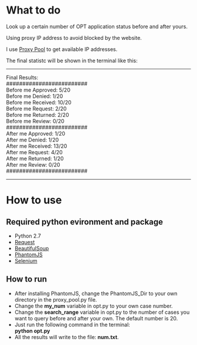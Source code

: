 
# What to do
Look up a certain number of OPT application status before and after yours.

Using proxy IP address to avoid blocked by the website.

I use [Proxy Pool](https://github.com/mightyvoice/Proxy-Pool) to get available IP addresses.

The final statistc will be shown in the terminal like this:
***
Final Results:  
#########################  
Before me Approved: 5/20   
Before me Denied: 1/20   
Before me Received: 10/20   
Before me Request: 2/20   
Before me Returned: 2/20   
Before me Review: 0/20     
#########################    
After me Approved: 1/20   
After me Denied: 1/20   
After me Received: 13/20   
After me Request: 4/20   
After me Returned: 1/20   
After me Review: 0/20    
######################### 
***

# How to use

## Required python evironment and package
* Python 2.7
* [Request](http://docs.python-requests.org/en/master/)
* [BeautifulSoup](https://www.crummy.com/software/BeautifulSoup/)
* [PhantomJS](http://phantomjs.org/)
* [Selenium](http://selenium-python.readthedocs.io/)

## How to run

* After installing PhantomJS, change the PhantomJS_Dir to your own directory in the proxy_pool.py file.
* Change the **my_num** variable in opt.py to your own case number. 
* Change the **search_range** variable in opt.py to the number of cases you want to query before and after your own. The default number is 20.
* Just run the following command in the terminal:  
**python opt.py**
* All the results will write to the file: **num.txt**.
